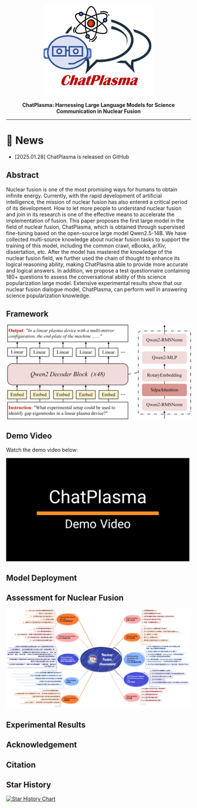<div align="center">

<img src="https://github.com/Event-AHU/ChatPlasma/blob/main/NFlogo.jpg" width="300">

**ChatPlasma: Harnessing Large Language Models for Science Communication in Nuclear Fusion** 

------

</div>



# :dart: News 

* [2025.01.28] ChatPlasma is released on GitHub 


## Abstract 
Nuclear fusion is one of the most promising ways for humans to obtain infinite energy. Currently, with the rapid development of artificial intelligence, the mission of nuclear fusion has also entered a critical period of its development. How to let more people to understand nuclear fusion and join in its research is one of the effective means to accelerate the implementation of fusion. This paper proposes the first large model in the field of nuclear fusion, ChatPlasma, which is obtained through supervised fine-tuning based on the open-source large model Qwen2.5-14B. We have collected multi-source knowledge about nuclear fusion tasks to support the training of this model, including the common crawl, eBooks, arXiv, dissertation, etc. After the model has mastered the knowledge of the nuclear fusion field, we further used the chain of thought to enhance its logical reasoning ability, making ChatPlasma able to provide more accurate and logical answers. In addition, we propose a test questionnaire containing 180+ questions to assess the conversational ability of this science popularization large model. Extensive experimental results show that our nuclear fusion dialogue model, ChatPlasma, can perform well in answering science popularization knowledge. 


## Framework 
<img src="https://github.com/Event-AHU/ChatPlasma/blob/main/figures/chatplasma_framework.jpg" alt="Watch the video" width="600">


## Demo Video 
Watch the demo video below:

<a href="https://youtu.be/0qq118cgzXk?si=2FphVeT2onN19QkL">
  <img src="https://github.com/Event-AHU/ChatPlasma/blob/main/ChatPlasma_Demo_1080P.firstIMG.jpg" alt="Watch the video" width="500">
</a>

## Model Deployment 



## Assessment for Nuclear Fusion 
<img src="https://github.com/Event-AHU/ChatPlasma/blob/main/figures/NFAssessment.jpg" alt="Watch the video" width="800">


## Experimental Results 



## Acknowledgement 



## Citation 


## Star History
<a href="https://star-history.com/#Event-AHU/ChatPlasma&Date">
 <picture>
   <source media="(prefers-color-scheme: dark)" srcset="https://api.star-history.com/svg?repos=Event-AHU/ChatPlasma&type=Date&theme=dark" />
   <source media="(prefers-color-scheme: light)" srcset="https://api.star-history.com/svg?repos=Event-AHU/ChatPlasma&type=Date" />
   <img alt="Star History Chart" src="https://api.star-history.com/svg?repos=Event-AHU/ChatPlasma&type=Date" />
 </picture>
</a>


